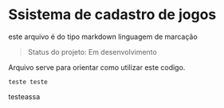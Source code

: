 <h1>Ssistema de cadastro de jogos</h1>

este arquivo é do tipo markdown linguagem de marcação

> Status do projeto: Em desenvolvimento

Arquivo serve para orientar como utilizar este codigo.
```
teste teste
````
testeassa
